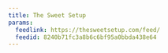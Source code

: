 ```yaml
---
title: The Sweet Setup
params:
  feedlink: https://thesweetsetup.com/feed/
  feedid: 8240b71fc3a8b6c6bf95a0bbda438e64
---
```

